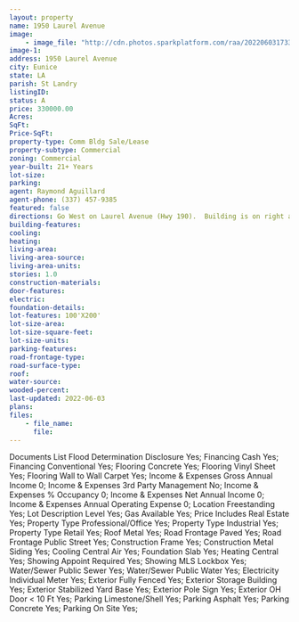 ```yaml
---
layout: property
name: 1950 Laurel Avenue 
image:
    - image_file: "http://cdn.photos.sparkplatform.com/raa/20220603173348680504000000.jpg"
image-1:
address: 1950 Laurel Avenue
city: Eunice
state: LA
parish: St Landry
listingID: 
status: A
price: 330000.00
Acres: 
SqFt: 
Price-SqFt: 
property-type: Comm Bldg Sale/Lease
property-subtype: Commercial
zoning: Commercial
year-built: 21+ Years
lot-size: 
parking: 
agent: Raymond Aguillard
agent-phone: (337) 457-9385
featured: false
directions: Go West on Laurel Avenue (Hwy 190).  Building is on right across from carwash.
building-features: 
cooling: 
heating: 
living-area: 
living-area-source: 
living-area-units: 
stories: 1.0
construction-materials: 
door-features: 
electric: 
foundation-details: 
lot-features: 100'X200'
lot-size-area: 
lot-size-square-feet: 
lot-size-units: 
parking-features: 
road-frontage-type: 
road-surface-type: 
roof: 
water-source: 
wooded-percent: 
last-updated: 2022-06-03
plans: 
files:
    - file_name:
      file:
---
```

Documents List	Flood Determination Disclosure	Yes;
Financing	Cash	Yes;
Financing	Conventional	Yes;
Flooring	Concrete	Yes;
Flooring	Vinyl Sheet	Yes;
Flooring	Wall to Wall Carpet	Yes;
Income & Expenses	Gross Annual Income	0;
Income & Expenses	3rd Party Management	No;
Income & Expenses	% Occupancy	0;
Income & Expenses	Net Annual Income	0;
Income & Expenses	Annual Operating Expense	0;
Location	Freestanding	Yes;
Lot Description	Level	Yes;
Gas	Available	Yes;
Price Includes	Real Estate	Yes;
Property Type	Professional/Office	Yes;
Property Type	Industrial	Yes;
Property Type	Retail	Yes;
Roof	Metal	Yes;
Road Frontage	Paved	Yes;
Road Frontage	Public Street	Yes;
Construction	Frame	Yes;
Construction	Metal Siding	Yes;
Cooling	Central Air	Yes;
Foundation	Slab	Yes;
Heating	Central	Yes;
Showing	Appoint Required	Yes;
Showing	MLS Lockbox	Yes;
Water/Sewer	Public Sewer	Yes;
Water/Sewer	Public Water	Yes;
Electricity	Individual Meter	Yes;
Exterior	Fully Fenced	Yes;
Exterior	Storage Building	Yes;
Exterior	Stabilized Yard Base	Yes;
Exterior	Pole Sign	Yes;
Exterior	OH Door < 10 Ft	Yes;
Parking	Limestone/Shell	Yes;
Parking	Asphalt	Yes;
Parking	Concrete	Yes;
Parking	On Site	Yes;

